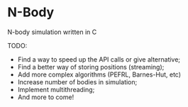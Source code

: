 # N-Body
N-body simulation written in C

TODO:
- Find a way to speed up the API calls or give alternative;
- Find a better way of storing positions (streaming);
- Add more complex algorithms (PEFRL, Barnes-Hut, etc)
- Increase number of bodies in simulation;
- Implement multithreading;
- And more to come!
